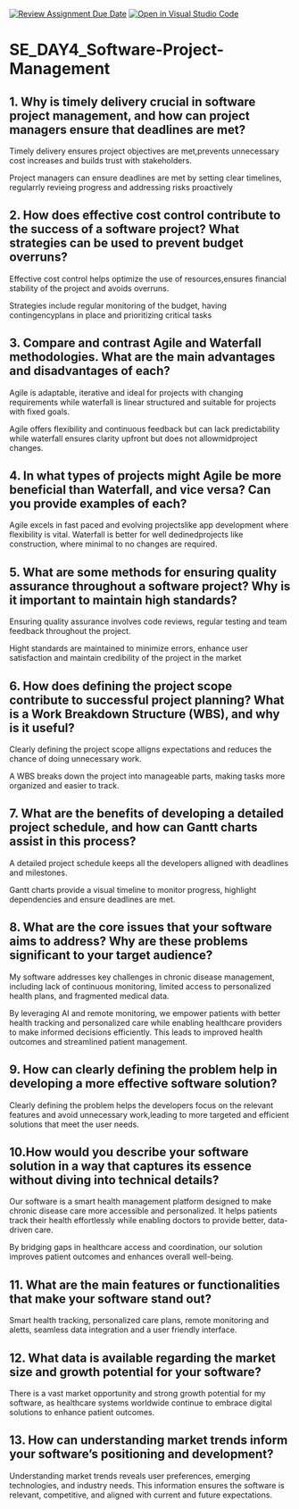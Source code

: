 [![Review Assignment Due Date](https://classroom.github.com/assets/deadline-readme-button-22041afd0340ce965d47ae6ef1cefeee28c7c493a6346c4f15d667ab976d596c.svg)](https://classroom.github.com/a/9pw6JKcu)
[![Open in Visual Studio Code](https://classroom.github.com/assets/open-in-vscode-2e0aaae1b6195c2367325f4f02e2d04e9abb55f0b24a779b69b11b9e10269abc.svg)](https://classroom.github.com/online_ide?assignment_repo_id=15954615&assignment_repo_type=AssignmentRepo)
# SE_DAY4_Software-Project-Management
## 1. Why is timely delivery crucial in software project management, and how can project managers ensure that deadlines are met?

Timely delivery ensures project objectives are met,prevents unnecessary cost increases and builds trust with stakeholders. 

Project managers can ensure deadlines are met by setting clear timelines, regularrly revieing progress and addressing risks proactively

## 2. How does effective cost control contribute to the success of a software project? What strategies can be used to prevent budget overruns?

Effective cost control helps optimize the use of resources,ensures financial stability of the project and avoids overruns.

Strategies include regular monitoring of the budget, having contingencyplans in place and prioritizing critical tasks

## 3. Compare and contrast Agile and Waterfall methodologies. What are the main advantages and disadvantages of each?

Agile is adaptable, iterative and ideal for projects with changing requirements while waterfall is linear structured and suitable for projects with fixed goals.

Agile offers flexibility and continuous feedback but can lack predictability while waterfall ensures clarity upfront but does not allowmidproject changes.

## 4. In what types of projects might Agile be more beneficial than Waterfall, and vice versa? Can you provide examples of each?

Agile excels in fast paced and evolving projectslike app development where flexibility is vital. Waterfall is better for well dedinedprojects like construction, where minimal to no changes are required.

## 5. What are some methods for ensuring quality assurance throughout a software project? Why is it important to maintain high standards?

Ensuring quality assurance involves code reviews, regular testing and team feedback throughout the project.

Hight standards are maintained to minimize errors, enhance user satisfaction and maintain credibility of the project in the market

## 6. How does defining the project scope contribute to successful project planning? What is a Work Breakdown Structure (WBS), and why is it useful?

Clearly defining the project scope alligns expectations and reduces the chance of doing unnecessary work.

A WBS breaks down the project into manageable parts, making tasks more organized and easier to track.

## 7. What are the benefits of developing a detailed project schedule, and how can Gantt charts assist in this process?

A detailed project schedule keeps all the developers alligned with deadlines and milestones.

Gantt charts provide a visual timeline to monitor progress, highlight dependencies and ensure deadlines are met.

## 8. What are the core issues that your software aims to address? Why are these problems significant to your target audience? 

My software addresses key challenges in chronic disease management, including lack of continuous monitoring, limited access to personalized health plans, and fragmented medical data.

By leveraging AI and remote monitoring, we empower patients with better health tracking and personalized care while enabling healthcare providers to make informed decisions efficiently. This leads to improved health outcomes and streamlined patient management.

## 9. How can clearly defining the problem help in developing a more effective software solution?

Clearly defining the problem helps the developers focus on the relevant features and avoid unnecessary work,leading to more targeted and efficient solutions that meet the user needs.

## 10.How would you describe your software solution in a way that captures its essence without diving into technical details?

Our software is a smart health management platform designed to make chronic disease care more accessible and personalized. It helps patients track their health effortlessly while enabling doctors to provide better, data-driven care. 

By bridging gaps in healthcare access and coordination, our solution improves patient outcomes and enhances overall well-being.

## 11. What are the main features or functionalities that make your software stand out?

Smart health tracking, personalized care plans, remote monitoring and aletts, seamless data integration and a user friendly interface.

## 12. What data is available regarding the market size and growth potential for your software?

There is a vast market opportunity and strong growth potential for my software, as healthcare systems worldwide continue to embrace digital solutions to enhance patient outcomes.

## 13. How can understanding market trends inform your software’s positioning and development?

Understanding market trends reveals user preferences, emerging technologies, and industry needs. This information ensures the software is relevant, competitive, and aligned with current and future expectations.
